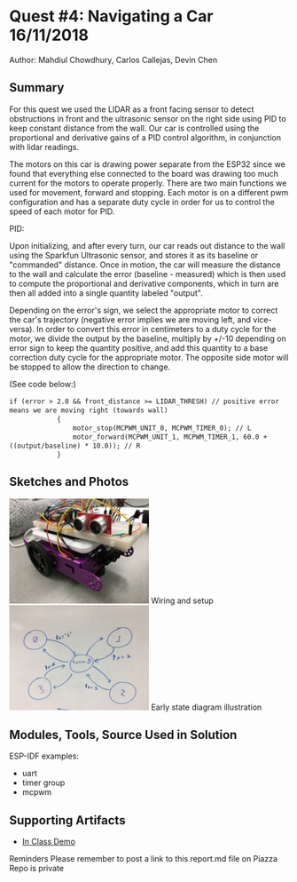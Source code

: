 # Quest #4: Navigating a Car 16/11/2018

Author: Mahdiul Chowdhury, Carlos Callejas, Devin Chen

## Summary

For this quest we used the LIDAR as a front facing sensor to detect obstructions in front and the ultrasonic sensor on the right side using PID to keep constant distance from the wall. Our car is controlled using the proportional and derivative gains of a PID control algorithm, in conjunction with lidar readings. 

The motors on this car is drawing power separate from the ESP32 since we found that everything else connected to the board was drawing too much current for the motors to operate properly. There are two main functions we used for movement, forward and stopping. Each motor is on a different pwm configuration and has a separate duty cycle in order for us to control the speed of each motor for PID.

PID: 

Upon initializing, and after every turn, our car reads out distance to the wall using the Sparkfun Ultrasonic sensor, and stores it as its baseline or "commanded" distance. Once in motion, the car will measure the distance to the wall and calculate the error (baseline - measured) which is then used to compute the proportional and derivative components, which in turn are then all added into a single quantity labeled "output".

Depending on the error's sign, we select the appropriate motor to correct the car's trajectory (negative error implies we are moving left, and vice-versa). In order to convert this error in centimeters to a duty cycle for the motor, we divide the output by the baseline, multiply by +/-10 depending on error sign to keep the quantity positive, and add this quantity to a base correction duty cycle for the appropriate motor. The opposite side motor will be stopped to allow the direction to change.

(See code below:)

```
if (error > 2.0 && front_distance >= LIDAR_THRESH) // positive error means we are moving right (towards wall)
            {
                motor_stop(MCPWM_UNIT_0, MCPWM_TIMER_0); // L
                motor_forward(MCPWM_UNIT_1, MCPWM_TIMER_1, 60.0 + ((output/baseline) * 10.0)); // R
            } 
```

## Sketches and Photos

<img src="./Images/setup.jpg" width="50%" />
Wiring and setup

<img src="./Images/state.jpg" width="50%" />
Early state diagram illustration

## Modules, Tools, Source Used in Solution

ESP-IDF examples:
* uart
* timer group
* mcpwm

## Supporting Artifacts


- [In Class Demo](https://drive.google.com/drive/folders/1CMqP51b28YTGMkowZZaXwGW9CKCWRetu?ogsrc=32)

Reminders
Please remember to post a link to this report.md file on Piazza
Repo is private
